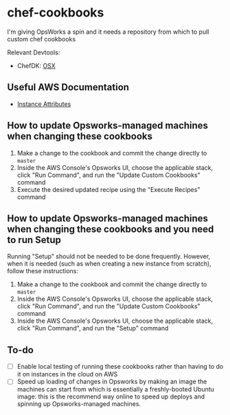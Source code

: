 # chef-cookbooks
I'm giving OpsWorks a spin and it needs a repository from which to pull custom chef cookbooks

Relevant Devtools:
 - ChefDK: [OSX](https://downloads.chef.io/chef-dk/mac/)

## Useful AWS Documentation
 - [Instance Attributes](http://docs.aws.amazon.com/opsworks/latest/userguide/attributes-json-opsworks-instance.html)

## How to update Opsworks-managed machines when changing these cookbooks

1. Make a change to the cookbook and commit the change directly to `master`
2. Inside the AWS Console's Opsworks UI, choose the applicable stack, click "Run Command", and run the "Update Custom Cookbooks" command
3. Execute the desired updated recipe using the "Execute Recipes" command

## How to update Opsworks-managed machines when changing these cookbooks and you need to run Setup

Running "Setup" should not be needed to be done frequently.  However, when it is needed (such as when creating a new instance from scratch), follow these instructions:
1. Make a change to the cookbook and commit the change directly to `master`
2. Inside the AWS Console's Opsworks UI, choose the applicable stack, click "Run Command", and run the "Update Custom Cookbooks" command
3. Inside the AWS Console's Opsworks UI, choose the applicable stack, click "Run Command", and run the "Setup" command

## To-do

- [ ] Enable local testing of running these cookbooks rather than having to do it on instances in the cloud on AWS
- [ ] Speed up loading of changes in Opsworks by making an image the machines can start from which is essentially a freshly-booted Ubuntu image: this is the recommend way online to speed up deploys and spinning up Opsworks-managed machines.
